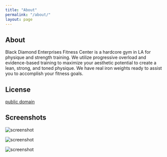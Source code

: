 ```yaml
---
title: "About"
permalink: "/about/"
layout: page
---
```


## About
Black Diamond Enterprises Fitness Center is a hardcore gym in LA for physique and strength training. We utilize progressive overload and evidence-based training to maximize your aesthetic potential to create a lean, strong, and toned physique.
We have real iron weights ready to assist you to accomplish your fitness goals.



## License

[public domain](http://unlicense.org/)

## Screenshots

![screenshot](https://user-images.githubusercontent.com/4943215/109431850-cd711780-7a08-11eb-8601-2763f2ee6bb4.png)

![screenshot](https://user-images.githubusercontent.com/4943215/109431832-b6cac080-7a08-11eb-9c5e-a058680c23a1.png)

![screenshot](https://user-images.githubusercontent.com/4943215/73125194-5f0b8b80-3fa4-11ea-805c-8387187503ad.png)

